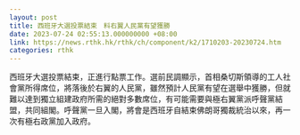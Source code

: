 ```yaml
---
layout: post
title: 西班牙大選投票結束　料右翼人民黨有望獲勝
date: 2023-07-24 02:55:13.000000000 +08:00
link: https://news.rthk.hk/rthk/ch/component/k2/1710203-20230724.htm
categories: rthk
---
```


西班牙大選投票結束，正進行點票工作。選前民調顯示，首相桑切斯領導的工人社會黨所得席位，將落後於右翼的人民黨，雖然預計人民黨有望在選舉中獲勝，但就難以達到獨立組建政府所需的絕對多數席位，有可能需要與極右翼黨派呼聲黨結盟，共同組閣。呼聲黨一旦入閣，將會是西班牙自結束佛朗哥獨裁統治以來，再一次有極右政黨加入政府。
